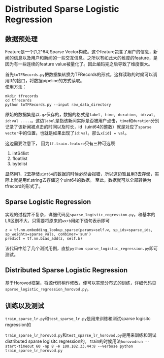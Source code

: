 # Distributed Sparse Logistic Regression

## 数据预处理

Feature是一个[1,2^64]Sparse Vector构成。这个feature包含了用户的信息，新闻的信息以及用户和新闻的一些交互信息。之所以有如此大的维度的feature，是因为有一些连续的feature value被量化了。因此编码完之后导致了维度很大。

首先`toTFRecords.py`把数据集转换为TFRecords的形式，这样读取的时候可以调用tf的接口，将数据pipeline的方式读取。\
使用方法：
```
mkdir tfrecords
cd tfrecords
python toTFRecords.py --input raw_data_directory
```

原始的数据集是以`.gz`保存的，数据的格式是`label, time, duration, id:val, id:val ....，`。这边`label`是指该新闻实际是否被用户点击，`time`和`duration`分别记录了该新闻被点击的时间以及时长，id（uint64的整数）就是对应了`sparse vector`中的位置，也就是如果出现了`id:val`，那么`x[id] = val`。

这边需要注意下，
因为`tf.train.feature`只有三种可选项
1. int64list
2. floatlist
3. bytelist

显然用1，2去存储`uint64`的数据的时候必然会报错，所以这边暂且用3去存储，实际上就是用tf.string去存储这个uint64的数据。
至此，数据就可以全部转换为tfrecord的形式了。

## Sparse Logistic Regression
实现的过程并不复杂，详细代码见`sparse_logistic_regression.py`，和基本的LR区别不大，只需要将原来的`wx+b`用如下语句表示即可
```
z = tf.nn.embedding_lookup_sparse(params=self.w, sp_ids=sparse_ids, sp_weights=sparse_vals, combiner='sum')
predict = tf.nn.bias_add(z, self.b)
```

该代码中给了几个测试用例，直接`python sparse_logistic_regression.py`即可测试。

## Distributed Sparse Logistic Regression
基于Horovod框架，将源代码稍作修改，便可以实现分布式的训练，详细代码见`sparse_logistic_regression_horovod.py`。

## 训练以及测试
`train_sparse_lr.py`和`test_sparse_lr.py`是用来训练和测试sparse logisitc regression的

`train_sparse_lr_horovod.py`和`test_sparse_lr_horovod.py`是用来训练和测试distributed sparse logisitc regression的。
train的时候用法`horovodrun --start-timeout 60 -np 8 -H 100.102.33.44:8 --verbose python train_sparse_lr_horovod.py`
